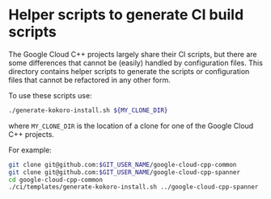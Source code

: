 # Helper scripts to generate CI build scripts

The Google Cloud C++ projects largely share their CI scripts, but there are some
differences that cannot be (easily) handled by configuration files. This
directory contains helper scripts to generate the scripts or configuration
files that cannot be refactored in any other form.

To use these scripts use:

```bash
./generate-kokoro-install.sh ${MY_CLONE_DIR}
```

where `MY_CLONE_DIR` is the location of a clone for one of the Google Cloud C++
projects.

For example:

```bash
git clone git@github.com:$GIT_USER_NAME/google-cloud-cpp-common
git clone git@github.com:$GIT_USER_NAME/google-cloud-cpp-spanner
cd google-cloud-cpp-common
./ci/templates/generate-kokoro-install.sh ../google-cloud-cpp-spanner
```
